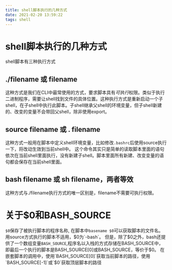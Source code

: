 ```yaml
---
title: shell脚本执行的几种方式
date: 2021-02-20 13:59:22
tags: shell
---
```


# shell脚本执行的几种方式

shell脚本有三种执行方式

## ./filename 或 filename
这种方式是我们在CLI中最常使用的方式，要求脚本具有*可执行*权限。类似于执行二进制程序，需要让shell找到文件的具体位置。这种执行方式是重新启动一个子shell，在子shell中执行此脚本。子shell继承父shell的环境变量，但子shell新建的、改变的变量不会带回父shell，除非使用export。

## source filename 或 . filename
这种方式一般用在脚本中定义shell环境变量，比如修改`.bashrc`后使用source执行一下，将改动生效到当前shell中。
这个命令其实只是简单的读取脚本里面的语句依次在当前shell里面执行，没有新建子shell。脚本里面所有新建、改变变量的语句都会保存在当前shell里面。


## bash filename 或 sh filename，两者等效
这种方式与./filename执行方式的唯一区别是，filename不需要可执行权限。

# 关于$0和BASH_SOURCE
`$0`保存了被执行脚本的程序名称, 在脚本中`basename $0`可以获取脚本的文件名。用source方式执行的脚本不适用，$0为`-bash`。
但是，除了$0之外，bash还提供了一个数组变量`BASH_SOURCE`,程序名以入栈的方式存储在BASH_SOURCE中，即最后一个执行的脚本是BASH_SOURCE[0]或BASH_SOURCE，等价于$0。
在嵌套脚本的调用中，使用`BASH_SOURCE[0]`获取当前脚本的路径，使用`BASH_SOURCE[-1]`或`$0`获取顶层脚本的路径